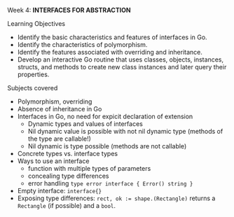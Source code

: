 Week 4: **INTERFACES FOR ABSTRACTION**

Learning Objectives
- Identify the basic characteristics and features of interfaces in Go.
- Identify the characteristics of polymorphism.
- Identify the features associated with overriding and inheritance.
- Develop an interactive Go routine that uses classes, objects, instances, structs, and methods to create new class instances and later query their properties.

Subjects covered
- Polymorphism, overriding
- Absence of inheritance in Go 
- Interfaces in Go, no need for expicit declaration of extension
  - Dynamic types and values of interfaces
  - Nil dynamic value is possible with not nil dynamic type (methods of the type are callable!)
  - Nil dynamic is type possible (methods are not callable)
- Concrete types vs. interface types
- Ways to use an interface
  - function with multiple types of parameters
  - concealing type differences
  - error handling `type error interface { Error() string }`
- Empty interface: `interface{}`
- Exposing type differences: `rect, ok := shape.(Rectangle)` returns a `Rectangle` (if possible) and a `bool`.
